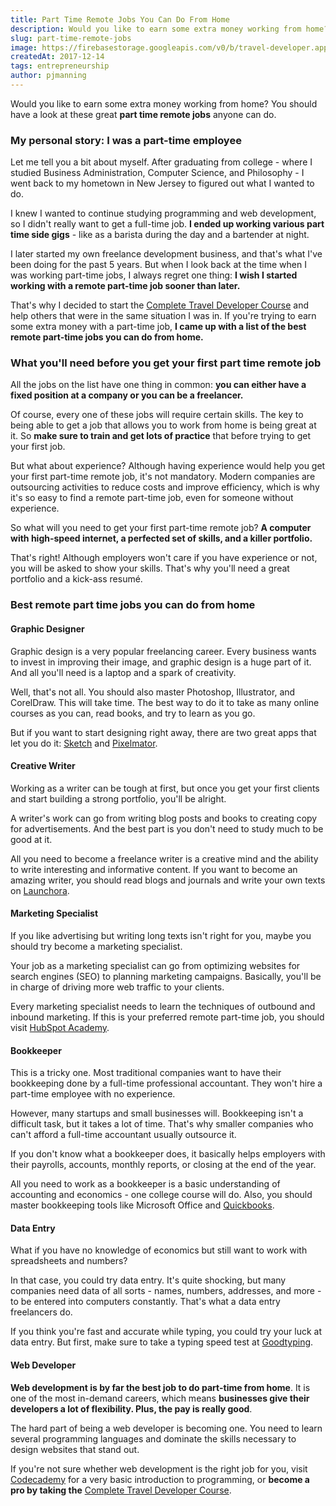 ```yaml
---
title: Part Time Remote Jobs You Can Do From Home
description: Would you like to earn some extra money working from home? These are some remote part-time jobs anyone can do.
slug: part-time-remote-jobs
image: https://firebasestorage.googleapis.com/v0/b/travel-developer.appspot.com/o/posts%2Fpart-time-remote-jobs%2Fremote-part-time-jobs.jpg?alt=media&token=9c3bb516-1095-4a34-8915-615ad2fb4d27
createdAt: 2017-12-14
tags: entrepreneurship
author: pjmanning
---
```


Would you like to earn some extra money working from home? You should have a look at these great **part time remote jobs** anyone can do.

### My personal story: I was a part-time employee

Let me tell you a bit about myself. After graduating from college - where I studied Business Administration, Computer Science, and Philosophy - I went back to my hometown in New Jersey to figured out what I wanted to do.

I knew I wanted to continue studying programming and web development, so I didn't really want to get a full-time job. **I ended up working various part time side gigs** - like as a barista during the day and a bartender at night.

I later started my own freelance development business, and that's what I've been doing for the past 5 years. But when I look back at the time when I was working part-time jobs, I always regret one thing: **I wish I started working with a remote part-time job sooner than later.**

That's why I decided to start the [Complete Travel Developer Course](https://www.traveldeveloper.com/) and help others that were in the same situation I was in. If you're trying to earn some extra money with a part-time job, **I came up with a list of the best remote part-time jobs you can do from home.**

### What you'll need before you get your first part time remote job

All the jobs on the list have one thing in common: **you can either have a fixed position at a company or you can be a freelancer.**

Of course, every one of these jobs will require certain skills. The key to being able to get a job that allows you to work from home is being great at it. So **make sure to train and get lots of practice** that before trying to get your first job.

But what about experience? Although having experience would help you get your first part-time remote job, it's not mandatory. Modern companies are outsourcing activities to reduce costs and improve efficiency, which is why it's so easy to find a remote part-time job, even for someone without experience.

So what will you need to get your first part-time remote job? **A computer with high-speed internet, a perfected set of skills, and a killer portfolio.**

That's right! Although employers won't care if you have experience or not, you will be asked to show your skills. That's why you'll need a great portfolio and a kick-ass resumé.

### Best remote part time jobs you can do from home

#### Graphic Designer

Graphic design is a very popular freelancing career. Every business wants to invest in improving their image, and graphic design is a huge part of it. And all you'll need is a laptop and a spark of creativity.

Well, that's not all. You should also master Photoshop, Illustrator, and CorelDraw. This will take time. The best way to do it to take as many online courses as you can, read books, and try to learn as you go.

But if you want to start designing right away, there are two great apps that let you do it: [Sketch](https://sketchapp.com/) and [Pixelmator](http://www.pixelmator.com/pro/).

#### Creative Writer

Working as a writer can be tough at first, but once you get your first clients and start building a strong portfolio, you'll be alright.

A writer's work can go from writing blog posts and books to creating copy for advertisements. And the best part is you don't need to study much to be good at it.

All you need to become a freelance writer is a creative mind and the ability to write interesting and informative content. If you want to become an amazing writer, you should read blogs and journals and write your own texts on [Launchora](https://www.launchora.com/).

#### Marketing Specialist

If you like advertising but writing long texts isn't right for you, maybe you should try become a marketing specialist.

Your job as a marketing specialist can go from optimizing websites for search engines (SEO) to planning marketing campaigns. Basically, you'll be in charge of driving more web traffic to your clients.

Every marketing specialist needs to learn the techniques of outbound and inbound marketing. If this is your preferred remote part-time job, you should visit [HubSpot Academy](https://academy.hubspot.com/).

#### Bookkeeper

This is a tricky one. Most traditional companies want to have their bookkeeping done by a full-time professional accountant. They won't hire a part-time employee with no experience.

However, many startups and small businesses will. Bookkeeping isn't a difficult task, but it takes a lot of time. That's why smaller companies who can't afford a full-time accountant usually outsource it.

If you don't know what a bookkeeper does, it basically helps employers with their payrolls, accounts, monthly reports, or closing at the end of the year.

All you need to work as a bookkeeper is a basic understanding of accounting and economics - one college course will do. Also, you should master bookkeeping tools like Microsoft Office and [Quickbooks](https://quickbooks.intuit.com/).

#### Data Entry

What if you have no knowledge of economics but still want to work with spreadsheets and numbers?

In that case, you could try data entry. It's quite shocking, but many companies need data of all sorts - names, numbers, addresses, and more - to be entered into computers constantly. That's what a data entry freelancers do.

If you think you're fast and accurate while typing, you could try your luck at data entry. But first, make sure to take a typing speed test at [Goodtyping](https://www.goodtyping.com/).

#### Web Developer

**Web development is by far the best job to do part-time from home**. It is one of the most in-demand careers, which means **businesses give their developers a lot of flexibility. Plus, the pay is really good**.

The hard part of being a web developer is becoming one. You need to learn several programming languages and dominate the skills necessary to design websites that stand out.

If you're not sure whether web development is the right job for you, visit [Codecademy](https://www.codecademy.com/) for a very basic introduction to programming, or **become a pro by taking the** [Complete Travel Developer Course](https://www.traveldeveloper.com/).
